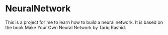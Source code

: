 # NeuralNetwork
This is a project for me to learn how to build a neural network. 
It is based on the book Make Your Own Neural Network by Tariq Rashid.
